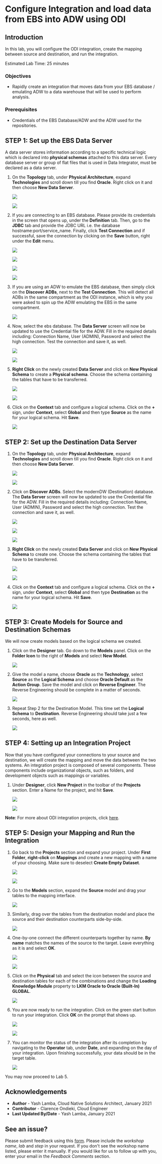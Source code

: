# Configure Integration and load data from EBS into ADW using ODI

## Introduction

In this lab, you will configure the ODI integration, create the mapping between source and destination, and run the integration. 

Estimated Lab Time: 25 minutes

### Objectives

- Rapidly create an integration that moves data from your EBS database / emulating ADW to a data warehouse that will be used to perform analysis.

### Prerequisites

- Credentials of the EBS Database/ADW and the ADW used for the repositories.

## STEP 1: Set up the EBS Data Server

A data server stores information according to a specific technical logic which is declared into **physical schemas** attached to this data server. Every database server or group of flat files that is used in Data Integrator, must be declared as a data server. 

1.  On the **Topology** tab, under **Physical Architecture**, expand **Technologies** and scroll down till you find **Oracle**. Right click on it and then choose **New Data Server**.

    ![](./images/4.1.png " ")
    
    ![](./images/4.2.png " ")
    
2. If you are connecting to an EBS database. Please provide its credentials in the screen that opens up, under the **Definition** tab. Then, go to the **JDBC** tab and provide the JDBC URL i.e. the database hostname:port/service_name. Finally, click **Test Connection** and if successful, save the connection by clicking on the **Save** button, right under the **Edit** menu.

    ![](./images/4.4.png " ")
    
    ![](./images/4.5.png " ")
    
    ![](./images/4.6.png " ")
    
    ![](./images/4.10.png " ")
    
3. If you are using an ADW to emulate the EBS database, then simply click on the **Discover ADBs**, next to the **Test Connection**. This will detect all ADBs in the same compartment as the ODI instance, which is why you were asked to spin up the ADW emulating the EBS in the same compartment.

    ![](./images/4.7.png " ")
    
    
4. Now, select the ebs database. The **Data Server** screen will now be updated to use the Credential file for the ADW. Fill in the required details including: Connection Name, User (ADMIN), Password and select the high connection. Test the connection and save it, as well.

    ![](./images/4.8.png " ")
    
    ![](./images/4.9.png " ")

5. **Right Click** on the newly created **Data Server** and click on **New Physical Schema** to create a **Physical schema**. Choose the schema containing the tables that have to be transferred.

    ![](./images/4.11.png " ")
    
    ![](./images/4.12.png " ")

6. Click on the **Context** tab and configure a logical schema. Click on the **+** sign, under **Context**, select **Global** and then type **Source** as the name for your logical schema. Hit **Save**.

    ![](./images/4.13.png " ")
    
## STEP 2: Set up the Destination Data Server

1.  On the **Topology** tab, under **Physical Architecture**, expand **Technologies** and scroll down till you find **Oracle**. Right click on it and then choose **New Data Server**.

    ![](./images/4.1.png " ")
    
    ![](./images/4.2.png " ")
    
2. Click on **Discover ADBs**. Select the modernDW (Destination) database. The **Data Server** screen will now be updated to use the Credential file for the ADW. Fill in the required details including: Connection Name, User (ADMIN), Password and select the high connection. Test the connection and save it, as well.

    ![](./images/4.7.png " ")
    
    ![](./images/4.14.png " ")
    
    ![](./images/4.15.png " ")
    
3. **Right Click** on the newly created **Data Server** and click on **New Physical Schema** to create one. Choose the schema containing the tables that have to be transferred.

    ![](./images/4.16.png " ")
    
    ![](./images/4.17.png " ")

6. Click on the **Context** tab and configure a logical schema. Click on the **+** sign, under **Context**, select **Global** and then type **Destination** as the name for your logical schema. Hit **Save**.

    ![](./images/4.18.png " ")
    
## STEP 3: Create Models for Source and Destination Schemas

We will now create models based on the logical schema we created. 

1. Click on the **Designer** tab. Go down to the **Models** panel. Click on the **Folder Icon** to the right of **Models** and select **New Model**.

    ![](./images/4.19.png " ")

2. Give the model a name, choose **Oracle** as the **Technology**, select **Source** as the **Logical Schema** and choose **Oracle Default** as the **Action Group**. Save the model and click on **Reverse Engineer**. The Reverse Engineering should be complete in a matter of seconds.

    ![](./images/4.20.png " ")
    
3. Repeat Step 2 for the Destination Model. This time set the **Logical Schema** to **Destination**. Reverse Engineering should take just a few seconds, here as well.

    ![](./images/4.21.png " ")

## STEP 4: Setting up an Integration Project

Now that you have configured your connections to your source and destination, we will create the mapping and move the data between the two systems. An integration project is composed of several components. These components include organizational objects, such as folders, and development objects such as mappings or variables.

1. Under **Designer**, click **New Project** in the toolbar of the **Projects** section. Enter a Name for the project, and hit **Save**.

    ![](./images/4.22.png " ")
    
    ![](./images/4.23.png " ")

**Note**: For more about ODI integration projects, click [here](https://docs.oracle.com/middleware/1212/odi/ODIDG/projects.htm#ODIDG311).

## STEP 5: Design your Mapping and Run the Integration

1. Go back to the **Projects** section and expand your project. Under **First Folder**, **right-click** on **Mappings** and create a new mapping with a name of your choosing. Make sure to deselect **Create Empty Dataset**.

    ![](./images/4.24.png " ")
    
    ![](./images/4.25.png " ")
    
2. Go to the **Models** section, expand the **Source** model and drag your tables to the mapping interface.
    
    ![](./images/4.26.png " ")

3. Similarly, drag over the tables from the destination model and place the source and their destination counterparts side-by-side. 

    ![](./images/4.27.png " ")
    
4. One-by-one connect the different counterparts together by name. **By name** matches the names of the source to the target. Leave everything as it is and select **OK**.

    ![](./images/4.28.png " ")
    
    ![](./images/4.29.png " ")

5. Click on the **Physical** tab and select the icon between the source and destination tables for each of the combinations and change the **Loading Knowledge Module** property to **LKM Oracle to Oracle (Built-In) GLOBAL**.

    ![](./images/4.30.png " ")

6. You are now ready to run the integration. Click on the green start button to run your integration. Click **OK** on the prompt that shows up.

    ![](./images/4.31.png " ")
    
    ![](./images/4.32.png " ")

7. You can monitor the status of the integration after its completion by navigating to the **Operator** tab, under **Date**, and expanding on the day of your integration. Upon finishing successfully, your data should be in the target table.

    ![](./images/4.33.png " ")

You may now proceed to Lab 5.

## Acknowledgements
- **Author** - Yash Lamba, Cloud Native Solutions Architect, January 2021
- **Contributor** - Clarence Ondieki, Cloud Engineer
- **Last Updated By/Date** - Yash Lamba, January 2021

## See an issue?
Please submit feedback using this [form](https://apexapps.oracle.com/pls/apex/f?p=133:1:::::P1_FEEDBACK:1). Please include the *workshop name*, *lab* and *step* in your request.  If you don't see the workshop name listed, please enter it manually. If you would like for us to follow up with you, enter your email in the *Feedback Comments* section.